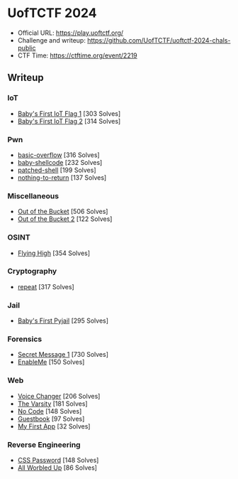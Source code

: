 # UofTCTF 2024

- Official URL: <https://play.uoftctf.org/>
- Challenge and writeup: <https://github.com/UofTCTF/uoftctf-2024-chals-public>
- CTF Time: <https://ctftime.org/event/2219>

## Writeup

### IoT

- [Baby's First IoT Flag 1](IoT/Baby's_First_IoT_Flag_1/index.md) [303 Solves]
- [Baby's First IoT Flag 2](IoT/Baby's_First_IoT_Flag_2/index.md) [314 Solves]

### Pwn

- [basic-overflow](Pwn/basic-overflow/index.md) [316 Solves]
- [baby-shellcode](Pwn/baby-shellcode/index.md) [232 Solves]
- [patched-shell](Pwn/patched-shell/index.md) [199 Solves]
- [nothing-to-return](Pwn/nothing-to-return/index.md) [137 Solves]

### Miscellaneous

- [Out of the Bucket](Miscellaneous/Out_of_the_Bucket/index.md) [506 Solves]
- [Out of the Bucket 2](Miscellaneous/Out_of_the_Bucket_2/index.md) [122 Solves]

### OSINT

- [Flying High](OSINT/Flying_High/index.md) [354 Solves]

### Cryptography

- [repeat](Cryptography/repeat/index.md) [317 Solves]

### Jail

- [Baby's First Pyjail](Jail/Baby's_First_Pyjail/index.md) [295 Solves]

### Forensics

- [Secret Message 1](Forensics/Secret_Message_1/index.md) [730 Solves]
- [EnableMe](Forensics/EnableMe/index.md) [150 Solves]

### Web

- [Voice Changer](Web/Voice_Changer/index.md) [206 Solves]
- [The Varsity](Web/The_Varsity/index.md) [181 Solves]
- [No Code](Web/No_Code/index.md) [148 Solves]
- [Guestbook](Web/Guestbook/index.md) [97 Solves]
- [My First App](Web/My_First_App/index.md) [32 Solves]

### Reverse Engineering

- [CSS Password](Reverse_Engineering/CSS_Password/index.md) [148 Solves]
- [All Worbled Up](Reverse_Engineering/All_Worbled_Up/index.md) [86 Solves]
